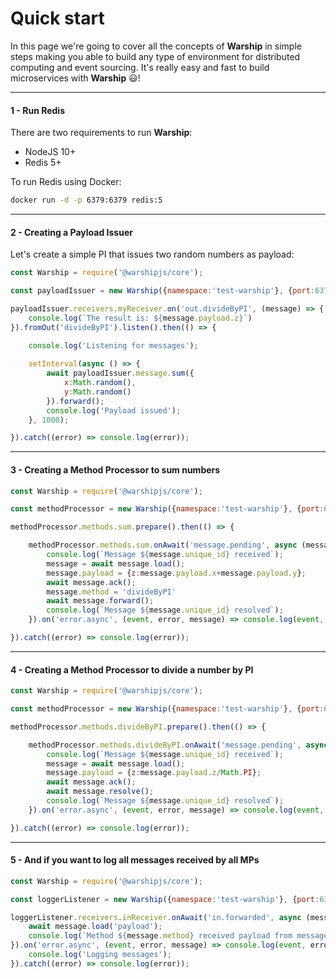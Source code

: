 # Quick start

In this page we're going to cover all the concepts of **Warship** in simple steps making you able to build any type of environment for distributed computing and event sourcing. It's really easy and fast to build microservices with **Warship** 😃!

--------------------

#### 1 - Run Redis

There are two requirements to run **Warship**:

- NodeJS 10+
- Redis 5+

To run Redis using Docker:

```bash
docker run -d -p 6379:6379 redis:5
```

--------------------

#### 2 - Creating a Payload Issuer

Let's create a simple PI that issues two random numbers as payload:

```javascript
const Warship = require('@warshipjs/core');

const payloadIssuer = new Warship({namespace:'test-warship'}, {port:6379, host:'127.0.0.1'});

payloadIssuer.receivers.myReceiver.on('out.divideByPI', (message) => {
	console.log(`The result is: ${message.payload.z}`)
}).fromOut('divideByPI').listen().then(() => {
	
	console.log('Listening for messages');

	setInterval(async () => {
		await payloadIssuer.message.sum({
			x:Math.random(),
			y:Math.random()
		}).forward();
		console.log('Payload issued');
	}, 1000);

}).catch((error) => console.log(error));

```

--------------------

#### 3 - Creating a Method Processor to sum numbers

```javascript
const Warship = require('@warshipjs/core');

const methodProcessor = new Warship({namespace:'test-warship'}, {port:6379, host:'127.0.0.1'});

methodProcessor.methods.sum.prepare().then(() => {

	methodProcessor.methods.sum.onAwait('message.pending', async (message) => {
		console.log(`Message ${message.unique_id} received`);
		message = await message.load();
		message.payload = {z:message.payload.x+message.payload.y};
		await message.ack();
		message.method = 'divideByPI'
		await message.forward();
		console.log(`Message ${message.unique_id} resolved`);
	}).on('error.async', (event, error, message) => console.log(event, error, message.unique_id)).run();

}).catch((error) => console.log(error));

```

--------------------

#### 4 - Creating a Method Processor to divide a number by PI

```javascript
const Warship = require('@warshipjs/core');

const methodProcessor = new Warship({namespace:'test-warship'}, {port:6379, host:'127.0.0.1'});

methodProcessor.methods.divideByPI.prepare().then(() => {

	methodProcessor.methods.divideByPI.onAwait('message.pending', async (message) => {
		console.log(`Message ${message.unique_id} received`);
		message = await message.load();
		message.payload = {z:message.payload.z/Math.PI};
		await message.ack();
		await message.resolve();
		console.log(`Message ${message.unique_id} resolved`);
	}).on('error.async', (event, error, message) => console.log(event, error, message.unique_id)).run();

}).catch((error) => console.log(error));

```

--------------------

#### 5 - And if you want to log all messages received by all MPs

```javascript
const Warship = require('@warshipjs/core');

const loggerListener = new Warship({namespace:'test-warship'}, {port:6379, host:'127.0.0.1'});

loggerListener.receivers.inReceiver.onAwait('in.forwarded', async (message) => {
	await message.load('payload');
	console.log(`Method ${message.method} received payload from message ${message.unique_id}`, message.payload);
}).on('error.async', (event, error, message) => console.log(event, error, message.unique_id)).fromIn().listen().then(() => {
	console.log('Logging messages');
}).catch((error) => console.log(error));

```